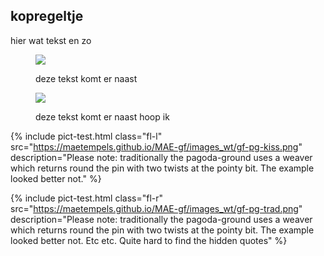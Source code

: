 <style>
image img.fl { float: left; right-margin:2em;}
image img.fr { float: right; }
.diagram, .break { clear: both; }
</style>

<body>



## kopregeltje
  
hier wat tekst en zo     


<figure class="diagram">
	<img class="fl" src="https://maetempels.github.io/MAE-gf/images_wt/gf-pg-kiss.png">
	<p>deze tekst komt er naast</p>
	<p class="break"></p>
</figure>

  
  
<figure class="diagram">
	<img class="fr" src="https://maetempels.github.io/MAE-gf/images_wt/gf-pg-kiss.png">
	<p>deze tekst komt er naast hoop ik</p>
	<p class="break"></p>	
</figure>
  

{% include pict-test.html
  class="fl-l"
  src="https://maetempels.github.io/MAE-gf/images_wt/gf-pg-kiss.png"
  description="Please note: traditionally the pagoda-ground uses a weaver which returns round the pin with two twists at the pointy bit. The example looked better not."
%}

{% include pict-test.html
  class="fl-r"
  src="https://maetempels.github.io/MAE-gf/images_wt/gf-pg-trad.png"
  description="Please note: traditionally the pagoda-ground uses a weaver which returns round the pin with two twists at the pointy bit. The example looked better not. Etc etc. Quite hard to find the hidden quotes"
%}

</body>
